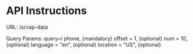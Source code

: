 # API Instructions

URL: /scrap-data

Query Params:
    query=i phone, (mandatory)
    offset = 1, (optional)
    num = 10, (optional)
    language = "en", (optional)
    location = "US", (optional)
